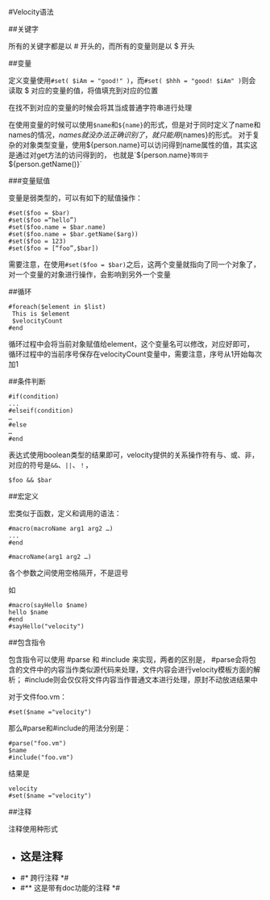 #Velocity语法

##关键字

所有的关键字都是以 # 开头的，而所有的变量则是以 $ 开头

##变量

定义变量使用`#set( $iAm = "good!" )`，而`#set( $hhh = "good! $iAm" )`则会读取 $ 对应的变量的值，将值填充到对应的位置

在找不到对应的变量的时候会将其当成普通字符串进行处理

在使用变量的时候可以使用`$name`和`${name}`的形式，但是对于同时定义了name和names的情况，$names就没办法正确识别了，
就只能用${names}的形式。
对于复杂的对象类型变量，使用${person.name}可以访问得到name属性的值，其实这是通过对get方法的访问得到的，
也就是`${person.name}`等同于`${person.getName()}`

###变量赋值

变量是弱类型的，可以有如下的赋值操作：

```
#set($foo = $bar)
#set($foo =“hello”)
#set($foo.name = $bar.name)
#set($foo.name = $bar.getName($arg))
#set($foo = 123)
#set($foo = [“foo”,$bar])
```

需要注意，在使用`#set($foo = $bar)`之后，这两个变量就指向了同一个对象了，对一个变量的对象进行操作，会影响到另外一个变量

##循环

```
#foreach($element in $list)
 This is $element
 $velocityCount
#end
```

循环过程中会将当前对象赋值给element，这个变量名可以修改，对应好即可，
循环过程中的当前序号保存在velocityCount变量中，需要注意，序号从1开始每次加1

##条件判断

```
#if(condition)
...
#elseif(condition)
…
#else
…
#end
```

表达式使用boolean类型的结果即可，velocity提供的关系操作符有与、或、非，对应的符号是`&&`、`||`、`！`，

```
$foo && $bar
```

##宏定义

宏类似于函数，定义和调用的语法：

```
#macro(macroName arg1 arg2 …)
...
#end
```

```
#macroName(arg1 arg2 …)
```

各个参数之间使用空格隔开，不是逗号

如

```
#macro(sayHello $name)
hello $name
#end
#sayHello("velocity")
```

##包含指令

包含指令可以使用 #parse 和 #include 来实现，两者的区别是，
#parse会将包含的文件中的内容当作类似源代码来处理，文件内容会进行velocity模板方面的解析；
#include则会仅仅将文件内容当作普通文本进行处理，原封不动放进结果中

对于文件foo.vm：

```
#set($name ="velocity")
```

那么#parse和#include的用法分别是：

```
#parse("foo.vm")
$name
#include("foo.vm")
```

结果是

```
velocity
#set($name ="velocity")
```

##注释

注释使用种形式

- ## 这是注释
- #*
跨行注释
*#
- #**
这是带有doc功能的注释
*#
